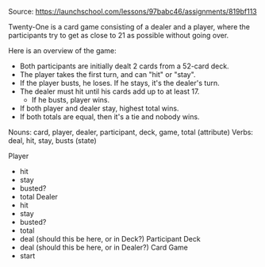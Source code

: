 Source: https://launchschool.com/lessons/97babc46/assignments/819bf113

Twenty-One is a card game consisting of a dealer and a player, where the
participants try to get as close to 21 as possible without going over.

Here is an overview of the game:
  - Both participants are initially dealt 2 cards from a 52-card deck.
  - The player takes the first turn, and can "hit" or "stay".
  - If the player busts, he loses. If he stays, it's the dealer's turn.
  - The dealer must hit until his cards add up to at least 17.
    - If he busts, player wins.
  - If both player and dealer stay, highest total wins.
  - If both totals are equal, then it's a tie and nobody wins.

Nouns: card, player, dealer, participant, deck, game, total (attribute)
Verbs: deal, hit, stay, busts (state)

Player
  - hit
  - stay
  - busted?
  - total
Dealer
  - hit
  - stay
  - busted?
  - total
  - deal (should this be here, or in Deck?)
Participant
Deck
  - deal (should this be here, or in Dealer?)
Card
Game
  - start
